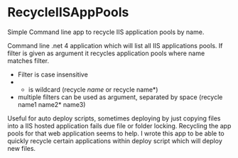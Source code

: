 RecycleIISAppPools
==================

Simple Command line app to recycle IIS application pools by name.  
  
Command line .net 4 application which will list all IIS applications pools. If filter is given as argument it recycles
application pools where name matches filter.  
  
- Filter is case insensitive
- * is wildcard (recycle *name* or recycle name*)
- multiple filters can be used as argument, separated by space (recycle name1 name2* name3)
  
Useful for auto deploy scripts, sometimes deploying by just copying files into a IIS hosted application fails
due file or folder locking. Recycling the app pools for that web application seems to help. I wrote this app to
be able to quickly recycle certain applications within deploy script which will deploy new files.

